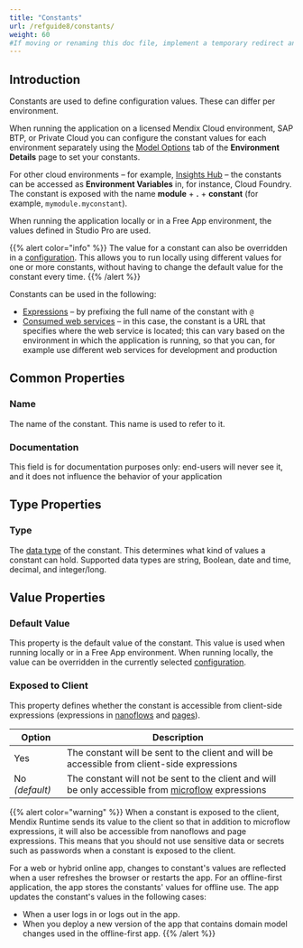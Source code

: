 ```yaml
---
title: "Constants"
url: /refguide8/constants/
weight: 60
#If moving or renaming this doc file, implement a temporary redirect and let the respective team know they should update the URL in the product. See Mapping to Products for more details.
---
```


## Introduction

Constants are used to define configuration values. These can differ per environment.

When running the application on a licensed Mendix Cloud environment, SAP BTP, or Private Cloud you can configure the constant values for each environment separately using the [Model Options](/developerportal/deploy/environments-details/#model-options) tab of the **Environment Details** page to set your constants.

For other cloud environments – for example, [Insights Hub](/partners/siemens/mindsphere/) – the constants can be accessed as **Environment Variables** in, for instance, Cloud Foundry. The constant is exposed with the name **module** + **.** + **constant** (for example, `mymodule.myconstant`).

When running the application locally or in a Free App environment, the values defined in Studio Pro are used.

{{% alert color="info" %}}
The value for a constant can also be overridden in a [configuration](/refguide8/configuration/). This allows you to run locally using different values for one or more constants, without having to change the default value for the constant every time.
{{% /alert %}}

Constants can be used in the following:

* [Expressions](/refguide8/expressions/) – by prefixing the full name of the constant with `@`
* [Consumed web services](/refguide8/consumed-web-services/) – in this case, the constant is a URL that specifies where the web service is located; this can vary based on the environment in which the application is running, so that you can, for example use different web services for development and production

## Common Properties

### Name

The name of the constant. This name is used to refer to it.

### Documentation

This field is for documentation purposes only: end-users will never see it, and it does not influence the behavior of your application

## Type Properties

### Type

The [data type](/refguide8/data-types/) of the constant. This determines what kind of values a constant can hold. Supported data types are string, Boolean, date and time, decimal, and integer/long.

## Value Properties

### Default Value

This property is the default value of the constant. This value is used when running locally or in a Free App environment. When running locally, the value can be overridden in the currently selected [configuration](/refguide8/configuration/).

### Exposed to Client

This property defines whether the constant is accessible from client-side expressions (expressions in [nanoflows](/refguide8/nanoflows/) and [pages](/refguide8/pages/)).

| Option | Description |
| --- | --- |
| Yes | The constant will be sent to the client and will be accessible from client-side expressions |
| No *(default)* | The constant will not be sent to the client and will be only accessible from [microflow](/refguide8/microflows/) expressions |

{{% alert color="warning" %}}
When a constant is exposed to the client, Mendix Runtime sends its value to the client so that in addition to microflow expressions, it will also be accessible from nanoflows and page expressions. This means that you should not use sensitive data or secrets such as passwords when a constant is exposed to the client.

For a web or hybrid online app, changes to constant's values are reflected when a user refreshes the browser or restarts the app. For an offline-first application, the app stores the constants' values for offline use. The app updates the constant's values in the following cases:

* When a user logs in or logs out in the app.
* When you deploy a new version of the app that contains domain model changes used in the offline-first app.
{{% /alert %}}
